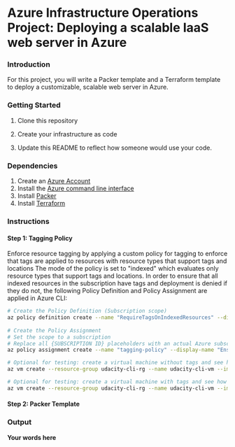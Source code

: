 # Azure Infrastructure Operations Project: Deploying a scalable IaaS web server in Azure

### Introduction
For this project, you will write a Packer template and a Terraform template to deploy a customizable, scalable web server in Azure.

### Getting Started
1. Clone this repository

2. Create your infrastructure as code

3. Update this README to reflect how someone would use your code.

### Dependencies
1. Create an [Azure Account](https://portal.azure.com) 
2. Install the [Azure command line interface](https://docs.microsoft.com/en-us/cli/azure/install-azure-cli?view=azure-cli-latest)
3. Install [Packer](https://www.packer.io/downloads)
4. Install [Terraform](https://www.terraform.io/downloads.html)

### Instructions
#### Step 1: Tagging Policy
Enforce resource tagging by applying a custom policy for tagging to enforce that tags are applied to resources with resource types that support tags and locations
The mode of the policy is set to "indexed" which evaluates only resource types that support tags and locations. In order to ensure that all indexed resources in the subscription have tags and deployment is denied if they do not, the following Policy Definition and Policy Assignment are applied in Azure CLI:
```bash
# Create the Policy Definition (Subscription scope) 
az policy definition create --name "RequireTagsOnIndexedResources" --display-name "Ensure all indexed resources are tagged" --description "Policy that ensures all indexed resources in the subscription have tags and deny deployment if they do not." --rules RequireTagsOnIndexedResources.Rules.json --mode indexed
 
# Create the Policy Assignment 
# Set the scope to a subscription
# Replace all {SUBSCRIPTION ID} placeholders with an actual Azure subscription ID
az policy assignment create --name "tagging-policy" --display-name "Ensure all indexed resources are tagged Assignment" --scope /subscriptions/{SUBSCRIPTION ID} --policy /subscriptions/{SUBSCRIPTION ID}/providers/Microsoft.Authorization/policyDefinitions/RequireTagsOnIndexedResources

# Optional for testing: create a virtual machine without tags and see how it fails with error code RequestDisallowedByPolicy
az vm create --resource-group udacity-cli-rg --name udacity-cli-vm --image UbuntuLTS --generate-ssh-keys --output json --verbose --admin-username udacity

# Optional for testing: create a virtual machine with tags and see how creation of virtual machine succeeds
az vm create --resource-group udacity-cli-rg --name udacity-cli-vm --image UbuntuLTS --generate-ssh-keys --output json --verbose --admin-username udacity --tags udacity=project
```
#### Step 2: Packer Template
### Output
**Your words here**

